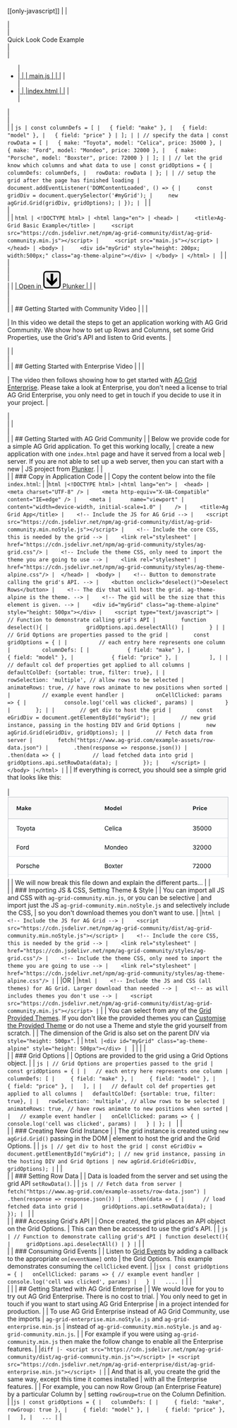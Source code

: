 [[only-javascript]]
|
|<section class="code-tab mb-3">
|<div class="card">
|<div class="card-header">Quick Look Code Example</div>
|<div class="card-body">
|<ul class="nav nav-tabs">
|<li class="nav-item">
|<a  class="nav-link active" id="component-tab" data-toggle="tab" href="#component" role="tab" aria-controls="component" aria-selected="true">
|
| main.js
|
|
|</a>
|</li>
|<li class="nav-item">
|<a class="nav-link" id="template-tab" data-toggle="tab" href="#template" role="tab" aria-controls="template" aria-selected="false">
|
|index.html
|
|</a>
|</li>
|</ul>
|<div class="tab-content">
|<div class="tab-pane show active" id="component" role="tabpanel" aria-labelledby="component-tab">
|
| ```js
| const columnDefs = [
|   { field: "make" },
|   { field: "model" },
|   { field: "price" }
| ];
|
| // specify the data
| const rowData = [
|   { make: "Toyota", model: "Celica", price: 35000 },
|   { make: "Ford", model: "Mondeo", price: 32000 },
|   { make: "Porsche", model: "Boxster", price: 72000 }
| ];
|
| // let the grid know which columns and what data to use
| const gridOptions = {
|   columnDefs: columnDefs,
|   rowData: rowData
| };
|
| // setup the grid after the page has finished loading
| document.addEventListener('DOMContentLoaded', () => {
|     const gridDiv = document.querySelector('#myGrid');
|     new agGrid.Grid(gridDiv, gridOptions);
| });
| ```
|
|</div>
|<div class="tab-pane" id="template" role="tabpanel" aria-labelledby="template-tab">
|
| ```html
| <!DOCTYPE html>
| <html lang="en">
| <head>
|     <title>Ag-Grid Basic Example</title>
|     <script src="https://cdn.jsdelivr.net/npm/ag-grid-community/dist/ag-grid-community.min.js"></script>
|     <script src="main.js"></script>
| </head>
| <body>
|     <div id="myGrid" style="height: 200px; width:500px;" class="ag-theme-alpine"></div>
| </body>
| </html>
| ```
|
|</div>
|</div>
|</div>
|<div class="text-right" style="margin-top: -1.5rem;">
|
| <a class="btn btn-dark mb-2 mr-3" href="https://plnkr.co/edit/nmWxAxWONarW5gj2?p=preview?p=preview" target="_blank">
|     Open in <img src="resources/plunker_icon.svg" alt="Open in Plunker" style="width: 2.5rem" /> Plunker
| </a>
|
|</div>
|</div>
|</section>
|
| ## Getting Started with Community Video
|
| <video-section id="j-Odsb0EjVo" title="Video Tutorial for Getting Started with AG Grid Community">
| <p>
|     In this video we detail the steps to get an application working with AG Grid Community. We show how to set up Rows and Columns, set some Grid Properties, use the Grid's API and listen to Grid events.
| </p>
| </video-section>
| <br/>
| <br/>
|
| ## Getting Started with Enterprise Video
|
| <video-section id="EIkxDliHFYw" title="Getting Started with AG Grid Enterprise">
| <p>
|     The video then follows showing how to get started with <a href="../licensing/">AG Grid Enterprise</a>. Please take a look at Enterprise, you don't need a license to trial AG Grid Enterprise, you only need to get in touch if you decide to use it in your project.
| </p>
| <br/>
| </video-section>
| <br/>
| <br/>
|
| ## Getting Started with AG Grid Community
|
| Below we provide code for a simple AG Grid application. To get this working locally,
| create a new application with one `index.html` page and have it served from a local web
| server. If you are not able to set up a web server, then you can start with a new
| JS project from <a href="https://plnkr.co/">Plunker</a>.
|
| <br/>
|
| ### Copy in Application Code
|
| Copy the content below into the file `index.html`:
|
|```html
|<!DOCTYPE html>
|<html lang="en">
|  <head>
|    <meta charset="UTF-8" />
|    <meta http-equiv="X-UA-Compatible" content="IE=edge" />
|    <meta
|      name="viewport"
|      content="width=device-width, initial-scale=1.0"
|    />
|    <title>Ag Grid App</title>
|    <!-- Include the JS for AG Grid -->
|    <script src="https://cdn.jsdelivr.net/npm/ag-grid-community/dist/ag-grid-community.min.noStyle.js"></script>
|    <!-- Include the core CSS, this is needed by the grid -->
|    <link rel="stylesheet"
|      href="https://cdn.jsdelivr.net/npm/ag-grid-community/styles/ag-grid.css"/>
|    <!-- Include the theme CSS, only need to import the theme you are going to use -->
|    <link rel="stylesheet"
|      href="https://cdn.jsdelivr.net/npm/ag-grid-community/styles/ag-theme-alpine.css"/>
|  </head>
|  <body>
|    <!-- Button to demonstrate calling the grid's API. -->
|    <button onclick="deselect()">Deselect Rows</button>
|    <!-- The div that will host the grid. ag-theme-alpine is the theme. -->
|    <!-- The gid will be the size that this element is given. -->
|    <div id="myGrid" class="ag-theme-alpine" style="height: 500px"></div>
|    <script type="text/javascript">
|        // Function to demonstrate calling grid's API
|        function deselect(){
|            gridOptions.api.deselectAll()
|        }
|
|        // Grid Options are properties passed to the grid
|        const gridOptions = {
|
|          // each entry here represents one column
|          columnDefs: [
|            { field: "make" },
|            { field: "model" },
|            { field: "price" },
|          ],
|
|          // default col def properties get applied to all columns
|          defaultColDef: {sortable: true, filter: true},
|
|          rowSelection: 'multiple', // allow rows to be selected
|          animateRows: true, // have rows animate to new positions when sorted
|
|          // example event handler
|          onCellClicked: params => {
|            console.log('cell was clicked', params)
|          }
|        };
|
|        // get div to host the grid
|        const eGridDiv = document.getElementById("myGrid");
|        // new grid instance, passing in the hosting DIV and Grid Options
|        new agGrid.Grid(eGridDiv, gridOptions);
|
|        // Fetch data from server
|        fetch("https://www.ag-grid.com/example-assets/row-data.json")
|        .then(response => response.json())
|        .then(data => {
|          // load fetched data into grid
|          gridOptions.api.setRowData(data);
|        });
|    </script>
|  </body>
|</html>
|```
|
| If everything is correct, you should see a simple grid that looks like this:<br/><br/>
| ![AG Grid in its simplest form](resources/step1.png)
|
| We will now break this file down and explain the different parts...
|
| <br/>
|
| ### Importing JS & CSS, Setting Theme & Style
|
| You can import all JS and CSS with `ag-grid-community.min.js`, or you can be selective
| and import just the JS `ag-grid-community.min.noStyle.js` and selectively include the CSS,
| so you don't download themes you don't want to use.
|
|```html
|    <!-- Include the JS for AG Grid -->
|    <script src="https://cdn.jsdelivr.net/npm/ag-grid-community/dist/ag-grid-community.min.noStyle.js"></script>
|    <!-- Include the core CSS, this is needed by the grid -->
|    <link rel="stylesheet"
|      href="https://cdn.jsdelivr.net/npm/ag-grid-community/styles/ag-grid.css"/>
|    <!-- Include the theme CSS, only need to import the theme you are going to use -->
|    <link rel="stylesheet"
|      href="https://cdn.jsdelivr.net/npm/ag-grid-community/styles/ag-theme-alpine.css"/>
|```
|
|OR
|
|```html
|    <!-- Include the JS and CSS (all themes) for AG Grid. Larger download than needed -->
|    <!-- as will includes themes you don't use -->
|    <script src="https://cdn.jsdelivr.net/npm/ag-grid-community/dist/ag-grid-community.min.js"></script>
|```
|
| You can select from any of the [Grid Provided Themes](/themes/). If you don't like the provided themes you can [Customise the Provided Theme](/themes/) or do not use a Theme and style the grid yourself from scratch.
|
| The dimension of the Grid is also set on the parent DIV via `style="height: 500px"`.
|
| ```html
|<div id="myGrid" class="ag-theme-alpine" style="height: 500px"></div>
| ```
|
|
|
| <br/>
|
| ### Grid Options
|
| Options are provided to the grid using a Grid Options object.
|
| ```js
| // Grid Options are properties passed to the grid
| const gridOptions = {
|
|   // each entry here represents one column
|   columnDefs: [
|     { field: "make" },
|     { field: "model" },
|     { field: "price" },
|   ],
|
|   // default col def properties get applied to all columns
|   defaultColDef: {sortable: true, filter: true},
|
|   rowSelection: 'multiple', // allow rows to be selected
|   animateRows: true, // have rows animate to new positions when sorted
|
|   // example event handler
|   onCellClicked: params => {
|     console.log('cell was clicked', params)
|   }
| };
| ```
|
| <br/>
|
| ### Creating New Grid Instance
| 
| The grid instance is created using `new agGrid.Grid()` passing in the DOM
| element to host the grid and the Grid Options.
|
| ```js
| // get div to host the grid
| const eGridDiv = document.getElementById("myGrid");
| // new grid instance, passing in the hosting DIV and Grid Options
| new agGrid.Grid(eGridDiv, gridOptions);
|```
|
| <br/>
|
| ### Setting Row Data
|
| Data is loaded from the server and set using the grid API `setRowData()`.
|
| ```js
| // Fetch data from server
| fetch("https://www.ag-grid.com/example-assets/row-data.json")
|   .then(response => response.json())
|   .then(data => {
|      // load fetched data into grid
|      gridOptions.api.setRowData(data);
|   });
| ```
|
| <br/>
|
| ### Accessing Grid's API
| 
| Once created, the grid places an API object on the Grid Options.
| This can then be accessed to use the grid's API.
|
| ```js
| // Function to demonstrate calling grid's API
| function deselect(){
|     gridOptions.api.deselectAll()
| }
|```
|
| <br/>
|
| ### Consuming Grid Events
|
| Listen to [Grid Events](/grid-events/) by adding a callback to the appropriate `on[eventName]` onto
| the Grid Options. This example demonstrates consuming the `cellClicked` event.
|
|```jsx
| const gridOptions = {
|   onCellClicked: params => { // example event handler
|     console.log('cell was clicked', params)
|   }
|   ....
|```
|
| <br/>
|
|
| ## Getting Started with AG Grid Enterprise
|
| We would love for you to try out AG Grid Enterprise. There is no cost to trial.
| You only need to get in touch if you want to start using AG Grid Enterprise
| in a project intended for production.
|
| To use AG Grid Enterprise instead of AG Grid Community, use the imports
| `ag-grid-enterprise.min.noStyle.js` and `ag-grid-enterprise.min.js`
| instead of `ag-grid-community.min.noStyle.js` and `ag-grid-community.min.js`.
|
| For example if you were using `ag-grid-community.min.js` then make the follow change to enable all the Enterprise features. 
|
|```diff
|- <script src="https://cdn.jsdelivr.net/npm/ag-grid-community/dist/ag-grid-community.min.js"></script>
|+ <script src="https://cdn.jsdelivr.net/npm/ag-grid-enterprise/dist/ag-grid-enterprise.min.js"></script>
|```
|
| And that is all, you create the grid the same way, except this time it comes installed
| with all the Enterprise features.
|
| For example, you can now Row Group (an Enterprise Feature) by a particular Column by
| setting `rowGroup=true` on the Column Definition.
|
|```js
| const gridOptions = {
|   columnDefs: [
|     { field: "make", rowGroup: true },
|     { field: "model" },
|     { field: "price" },
|   ],
|   ...
|```
|
